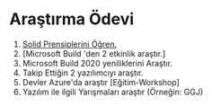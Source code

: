 # Araştırma Ödevi


1. [Solid Prensiplerini Öğren.](https://github.com/Kodluyoruz51BootcampMVCCore/arastirma-odevi-HaticeUsta/blob/master/SOLIDPrensipleri.md#solid-prensipleri)
2. [Microsoft Build 'den 2 etkinlik araştır.]
3. Microsoft Build 2020 yeniliklerini Araştır.
4. Takip Ettiğin 2 yazılımcıyı araştır.
5. Devler Azure'da araştır [Eğitim-Workshop]
6. Yazılım ile ilgili Yarışmaları araştır (Örneğin: GGJ)
